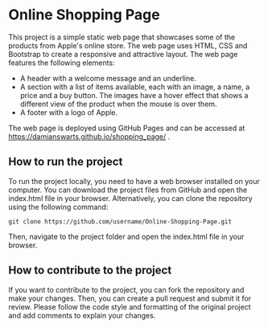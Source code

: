 # Online Shopping Page

This project is a simple static web page that showcases some of the products from Apple's online store. The web page uses HTML, CSS and Bootstrap to create a responsive and attractive layout. The web page features the following elements:

- A header with a welcome message and an underline.
- A section with a list of items available, each with an image, a name, a price and a buy button. The images have a hover effect that shows a different view of the product when the mouse is over them.
- A footer with a logo of Apple.

The web page is deployed using GitHub Pages and can be accessed at https://damianswarts.github.io/shopping_page/ .

## How to run the project

To run the project locally, you need to have a web browser installed on your computer. You can download the project files from GitHub and open the index.html file in your browser. Alternatively, you can clone the repository using the following command:

```
git clone https://github.com/username/Online-Shopping-Page.git
```

Then, navigate to the project folder and open the index.html file in your browser.

## How to contribute to the project

If you want to contribute to the project, you can fork the repository and make your changes. Then, you can create a pull request and submit it for review. Please follow the code style and formatting of the original project and add comments to explain your changes.
